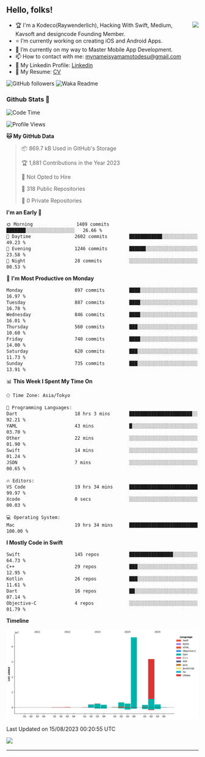 ## Hello, folks! 
<p>
<img align="right" src="https://media.giphy.com/media/26ufdb3cYKwbRtYVW/giphy.gif" style="max-width:100%;" height="150px">

- 🏆 I'm a Kodeco(Raywenderlich), Hacking With Swift, Medium, Kavsoft and designcode Founding Member.
- ⭐️ I’m currently working on creating iOS and Android Apps.
- 🌱 I’m currently on my way to Master Mobile App Development.
- 📫 How to contact with me: mynameisyamamotodesu@gmail.com
- 🔗 My Linkedin Profile: [Linkedin](https://www.linkedin.com/in/kyo-yamamoto-a2ab50239)
- 🔗 My Resume: [CV](https://www.kickresume.com/cv/ZWKvXV/)

![GitHub followers](https://img.shields.io/github/followers/YamamotoDesu?label=Follow&style=social)
![Waka Readme](https://github.com/YamamotoDesu/YamamotoDesu/workflows/Waka%20Readme/badge.svg)


### Github Stats 🥇 
<!--START_SECTION:waka-->
![Code Time](http://img.shields.io/badge/Code%20Time-508%20hrs%2021%20mins-blue)

![Profile Views](http://img.shields.io/badge/Profile%20Views-0-blue)

**🐱 My GitHub Data** 

> 📦 869.7 kB Used in GitHub's Storage 
 > 
> 🏆 1,881 Contributions in the Year 2023
 > 
> 🚫 Not Opted to Hire
 > 
> 📜 318 Public Repositories 
 > 
> 🔑 0 Private Repositories 
 > 
**I'm an Early 🐤** 

```text
🌞 Morning                1409 commits        ███████░░░░░░░░░░░░░░░░░░   26.66 % 
🌆 Daytime                2602 commits        ████████████░░░░░░░░░░░░░   49.23 % 
🌃 Evening                1246 commits        ██████░░░░░░░░░░░░░░░░░░░   23.58 % 
🌙 Night                  28 commits          ░░░░░░░░░░░░░░░░░░░░░░░░░   00.53 % 
```
📅 **I'm Most Productive on Monday** 

```text
Monday                   897 commits         ████░░░░░░░░░░░░░░░░░░░░░   16.97 % 
Tuesday                  887 commits         ████░░░░░░░░░░░░░░░░░░░░░   16.78 % 
Wednesday                846 commits         ████░░░░░░░░░░░░░░░░░░░░░   16.01 % 
Thursday                 560 commits         ███░░░░░░░░░░░░░░░░░░░░░░   10.60 % 
Friday                   740 commits         ████░░░░░░░░░░░░░░░░░░░░░   14.00 % 
Saturday                 620 commits         ███░░░░░░░░░░░░░░░░░░░░░░   11.73 % 
Sunday                   735 commits         ███░░░░░░░░░░░░░░░░░░░░░░   13.91 % 
```


📊 **This Week I Spent My Time On** 

```text
🕑︎ Time Zone: Asia/Tokyo

💬 Programming Languages: 
Dart                     18 hrs 3 mins       ███████████████████████░░   92.21 % 
YAML                     43 mins             █░░░░░░░░░░░░░░░░░░░░░░░░   03.70 % 
Other                    22 mins             ░░░░░░░░░░░░░░░░░░░░░░░░░   01.90 % 
Swift                    14 mins             ░░░░░░░░░░░░░░░░░░░░░░░░░   01.24 % 
JSON                     7 mins              ░░░░░░░░░░░░░░░░░░░░░░░░░   00.65 % 

🔥 Editors: 
VS Code                  19 hrs 34 mins      █████████████████████████   99.97 % 
Xcode                    0 secs              ░░░░░░░░░░░░░░░░░░░░░░░░░   00.03 % 

💻 Operating System: 
Mac                      19 hrs 34 mins      █████████████████████████   100.00 % 
```

**I Mostly Code in Swift** 

```text
Swift                    145 repos           ████████████████░░░░░░░░░   64.73 % 
C++                      29 repos            ███░░░░░░░░░░░░░░░░░░░░░░   12.95 % 
Kotlin                   26 repos            ███░░░░░░░░░░░░░░░░░░░░░░   11.61 % 
Dart                     16 repos            ██░░░░░░░░░░░░░░░░░░░░░░░   07.14 % 
Objective-C              4 repos             ░░░░░░░░░░░░░░░░░░░░░░░░░   01.79 % 
```



**Timeline**

![Lines of Code chart](https://raw.githubusercontent.com/YamamotoDesu/YamamotoDesu/main/assets/bar_graph.png)


 Last Updated on 15/08/2023 00:20:55 UTC
<!--END_SECTION:waka-->

![](https://github-profile-summary-cards.vercel.app/api/cards/profile-details?username=YamamotoDesu&theme=vue)

----
